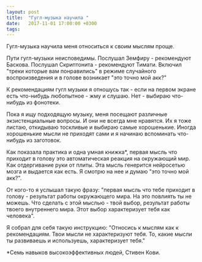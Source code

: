 ```yaml
---
layout: post
title:  "Гугл-музыка научила "
date:   2017-11-01 17:00:00 +0300
tags:   
---
```


Гугл-музыка научила меня относиться к своим мыслям проще. 

Пути гугл-музыки неисповедимы. Послушал Земфиру - рекомендуют Баскова. Послушал Скриптонита - рекомендуют Тимати. Включил "треки которые вам понравились" в режиме случайного воспроизведения и в голове возникает "это точно мой акк?" 

<!--excerpt-->

К рекомендациям гугл музыки я отношусь так - если на первом экране есть что-нибудь любопытное - жму и слушаю. Нет - выбираю что-нибудь из фонотеки. 

Пока я ищу подходящую музыку, меня посещают различные экзистенциальные вопросы. И они не всегда мне нравятся. Их я тоже листаю, откидываю тоскливые и выбираю самые хорошенькие. Иногда хорошенькие мысли не приходят сами и я начинаю вспоминать что-нибудь из заготовок. 

Как показала практика и одна умная книжка*, первая мысль что приходит в голову это автоматическая реакция на окружающий мир. Как отдергивание руки от плиты. Эта мысль генерится нейросетью мозга и выдается как есть. Я смотрю на нее и думаю "это точно мой акк?". 

От кого-то я услышал такую фразу: "первая мысль что тебе приходит в голову - результат работы окружающего мира. На это повлиять ты не можешь. Что сделать с этой мыслью - твой выбор, результат работы твоего внутреннего мира. Этот выбор характеризует тебя как человека". 

Я собрал для себя такую инструкцию: "Относись к мыслям как к рекомендациям. Твои мысли не характеризуют тебя. То, какие мысли ты развиваешь и используешь, характеризует тебя." 

*Семь навыков высокоэффективных людей, Стивен Кови.
